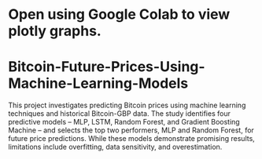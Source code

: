 # Open using Google Colab to view plotly graphs.

# Bitcoin-Future-Prices-Using-Machine-Learning-Models

This project investigates predicting Bitcoin prices using machine learning techniques and historical Bitcoin-GBP data. The study identifies four predictive models – MLP, LSTM, Random Forest, and Gradient Boosting Machine – and selects the top two performers, MLP and Random Forest, for future price predictions. While these models demonstrate promising results, limitations include overfitting, data sensitivity, and overestimation.
